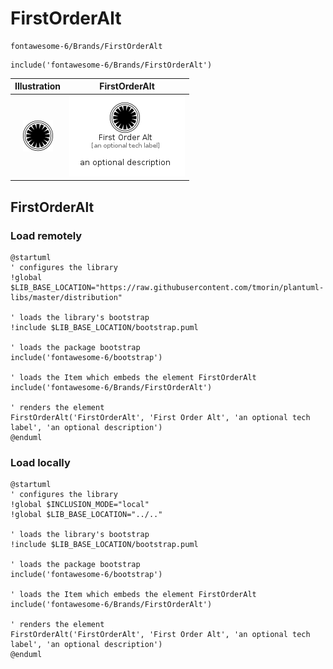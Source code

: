 # FirstOrderAlt


```text
fontawesome-6/Brands/FirstOrderAlt
```

```text
include('fontawesome-6/Brands/FirstOrderAlt')
```



| Illustration | FirstOrderAlt |
| :---: | :---: |
| ![illustration for Illustration](../../fontawesome-6/Brands/FirstOrderAlt.png) | ![illustration for FirstOrderAlt](../../fontawesome-6/Brands/FirstOrderAlt.Local.png) |




## FirstOrderAlt

### Load remotely
```plantuml
@startuml
' configures the library
!global $LIB_BASE_LOCATION="https://raw.githubusercontent.com/tmorin/plantuml-libs/master/distribution"

' loads the library's bootstrap
!include $LIB_BASE_LOCATION/bootstrap.puml

' loads the package bootstrap
include('fontawesome-6/bootstrap')

' loads the Item which embeds the element FirstOrderAlt
include('fontawesome-6/Brands/FirstOrderAlt')

' renders the element
FirstOrderAlt('FirstOrderAlt', 'First Order Alt', 'an optional tech label', 'an optional description')
@enduml
```

### Load locally
```plantuml
@startuml
' configures the library
!global $INCLUSION_MODE="local"
!global $LIB_BASE_LOCATION="../.."

' loads the library's bootstrap
!include $LIB_BASE_LOCATION/bootstrap.puml

' loads the package bootstrap
include('fontawesome-6/bootstrap')

' loads the Item which embeds the element FirstOrderAlt
include('fontawesome-6/Brands/FirstOrderAlt')

' renders the element
FirstOrderAlt('FirstOrderAlt', 'First Order Alt', 'an optional tech label', 'an optional description')
@enduml
```

